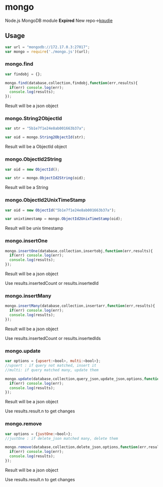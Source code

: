 # mongo
Node.js MongoDB module
**Expired**
New repo->[kqudie](https://github.com/evi0s/kqudie)
## Usage

```js
var url = "mongodb://172.17.0.3:27017";
var mongo = require('./mongo.js')(url);
```

### mongo.find

```js
var findobj = {};

mongo.find(database,collection,findobj,function(err,results){
  if(err) console.log(err);
  console.log(results);
});
```
Result will be a json object

### mongo.String2ObjectId

```js
var str = "5b1e7f1e24e8ab001663b37a";

var oid = mongo.String2ObjectId(str);
```
Result will be a ObjectId object

### mongo.ObjectId2String

```js
var oid = new ObjectId();

var str = mongo.ObjectId2String(oid);
```
Result will be a String

### mongo.ObjectId2UnixTimeStamp

```js
var oid = new ObjectId("5b1e7f1e24e8ab001663b37a");

var unixtimestamp = mongo.ObjectId2UnixTimeStamp(oid);
```
Result will be unix timestamp

### mongo.insertOne

```js
mongo.insertOne(database,collection,insertobj,function(err,results){
  if(err) console.log(err);
  console.log(results);
});
```
Result will be a json object

Use results.insertedCount or results.insertedId

### mongo.insertMany

```js
mongo.insertMany(database,collection,insertarr,function(err,results){
  if(err) console.log(err);
  console.log(results);
});
```
Result will be a json object

Use results.insertedCount or results.insertedIds

### mongo.update

```js
var options = {upsert:<bool>, multi:<bool>};
//upsert : if query not matched, insert it
//multi: if query matched many, update them

mongo.update(database,collection,query_json,update_json,options,function(err,results){
  if(err) console.log(err);
  console.log(results);
});
```
Result will be a json object

Use results.result.n to get changes

### mongo.remove

```js
var options = {justOne:<bool>};
//justOne : if delete_json matched many, delete them

mongo.remove(database,collection,delete_json,options,function(err,results){
  if(err) console.log(err);
  console.log(results);
});
```
Result will be a json object

Use results.result.n to get changes
